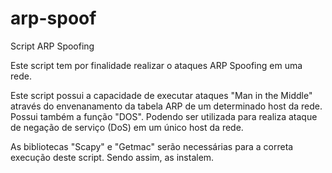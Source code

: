 # arp-spoof
Script ARP Spoofing

Este script tem por finalidade realizar o ataques ARP Spoofing em uma rede. 

Este script possui a capacidade de executar ataques "Man in the Middle" através do envenanamento da
tabela ARP de um determinado host da rede. Possui também a função "DOS". Podendo ser utilizada para realiza ataque de negação
de serviço (DoS) em um único host da rede.

As bibliotecas "Scapy" e "Getmac" serão necessárias para a correta execução deste script. Sendo assim, as instalem.
